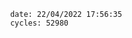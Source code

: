 

                date: 22/04/2022 17:56:35
                cycles: 52980

                         